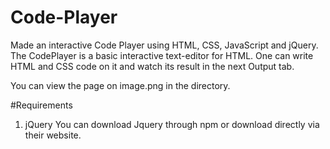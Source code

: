 # Code-Player
Made an interactive Code Player using HTML, CSS, JavaScript and jQuery.
The CodePlayer is a basic interactive text-editor for HTML. One can write HTML and CSS code on it and watch its result in the
next Output tab.

You can view the page on image.png in the directory.

#Requirements
1. jQuery 
  You can download Jquery through npm or download directly via their website.
